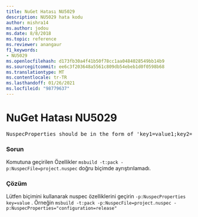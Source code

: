 ```yaml
---
title: NuGet Hatası NU5029
description: NU5029 hata kodu
author: mishra14
ms.author: jodou
ms.date: 8/8/2018
ms.topic: reference
ms.reviewer: anangaur
f1_keywords:
- NU5029
ms.openlocfilehash: d173fb30a4f41b50f78cc1aa0484028549bb14b9
ms.sourcegitcommit: ee6c3f203648a5561c809db54ebeb1d0f0598b68
ms.translationtype: MT
ms.contentlocale: tr-TR
ms.lasthandoff: 01/26/2021
ms.locfileid: "98779637"
---
```

# <a name="nuget-error-nu5029"></a>NuGet Hatası NU5029
<pre>NuspecProperties should be in the form of 'key1=value1;key2=value2'.</pre>

### <a name="issue"></a>Sorun

Komutuna geçirilen Özellikler `msbuild -t:pack -p:NuspecFile=project.nuspec` doğru biçimde ayrıştırılamadı.


### <a name="solution"></a>Çözüm

Lütfen biçimini kullanarak nuspec özelliklerini geçirin `-p:NuspecProperties` `key=value` . Örneğin `msbuild -t:pack -p:NuspecFile=project.nuspec -p:NuspecProperties="configuration=release"`

